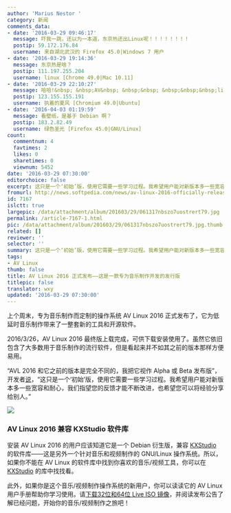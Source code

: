 ```yaml
---
author: 'Marius Nestor '
category: 新闻
comments_data:
- date: '2016-03-29 09:46:17'
  message: 吓我一跳，还以为一本道，东京热还出Linux呢！！！！！！！！
  postip: 59.172.176.84
  username: 来自湖北武汉的 Firefox 45.0|Windows 7 用户
- date: '2016-03-29 19:14:36'
  message: 东京热是啥？
  postip: 111.197.255.204
  username: linux [Chrome 49.0|Mac 10.11]
- date: '2016-03-29 22:10:27'
  message: 哈哈!&nbsp; &nbsp;AV&nbsp; &nbsp;&nbsp; &nbsp;&nbsp;&nbsp;linux
  postip: 123.155.155.191
  username: 执着的夏风 [Chromium 49.0|Ubuntu]
- date: '2016-04-03 01:19:59'
  message: 看壁纸，是基于 Debian 啊？
  postip: 183.2.82.49
  username: 绿色圣光 [Firefox 45.0|GNU/Linux]
count:
  commentnum: 4
  favtimes: 2
  likes: 0
  sharetimes: 0
  viewnum: 5452
date: '2016-03-29 07:30:00'
editorchoice: false
excerpt: 这只是一个‘初始’版，使用它需要一些学习过程。我希望用户能对新版本多一些宽容和耐心，我们指望您的反馈才能改进，也希望可以将你的经验分享给别人。
fromurl: http://news.softpedia.com/news/av-linux-2016-officially-released-a-debian-os-optimized-for-audio-production-502266.shtml
id: 7167
islctt: true
largepic: /data/attachment/album/201603/29/061317nbszo7uostrert79.jpg
permalink: /article-7167-1.html
pic: /data/attachment/album/201603/29/061317nbszo7uostrert79.jpg.thumb.jpg
related: []
reviewer: ''
selector: ''
summary: 这只是一个‘初始’版，使用它需要一些学习过程。我希望用户能对新版本多一些宽容和耐心，我们指望您的反馈才能改进，也希望可以将你的经验分享给别人。
tags:
- AV Linux
thumb: false
title: AV Linux 2016 正式发布——这是一款专为音乐制作开发的发行版
titlepic: false
translator: wxy
updated: '2016-03-29 07:30:00'
---
```


上个周末，专为音乐制作而定制的操作系统 AV Linux 2016 正式发布了，它为低延时音乐制作带来了一整套新的工具和开源软件。


2016/3/26，AV Linux 2016 最终版上载完成，可供下载安装使用了。虽然它依旧包含了大多数用于音乐制作的流行软件，但是看起来并不如其之前的版本那样方便易用。


“AVL 2016 和它之前的版本是完全不同的，我把它视作 Alpha 或 Beta 发布版”，开发者[说](http://www.bandshed.net/2016/03/23/avl2016/)，“这只是一个‘初始’版，使用它需要一些学习过程。我希望用户能对新版本多一些宽容和耐心，我们指望您的反馈才能不断改进，也希望您可以将经验分享给别人。”


![](/data/attachment/album/201603/29/061317nbszo7uostrert79.jpg)


### AV Linux 2016 兼容 KXStudio 软件库


安装 AV Linux 2016 的用户应该知道它是一个 Debian 衍生版，兼容 [KXStudio](http://kxstudio.linuxaudio.org/) 的软件库——这是另外一个针对音乐和视频制作的 GNU/Linux 操作系统。所以，如果你不能在 AV Linux 的软件库中找到你喜欢的音乐/视频工具，你可以在 [KXStudio](http://kxstudio.linuxaudio.org/) 的库中找找看。


此外，如果你是这个音乐/视频制作操作系统的新用户，你可以读读它的 AV Linux 用户手册帮助你学习使用。请[下载32位和64位 Live ISO 镜像](http://linux.softpedia.com/get/System/Operating-Systems/Linux-Distributions/AV-Linux-48850.shtml)，并阅读发布公告了解已经问题，开始你的音乐/视频制作之旅吧！